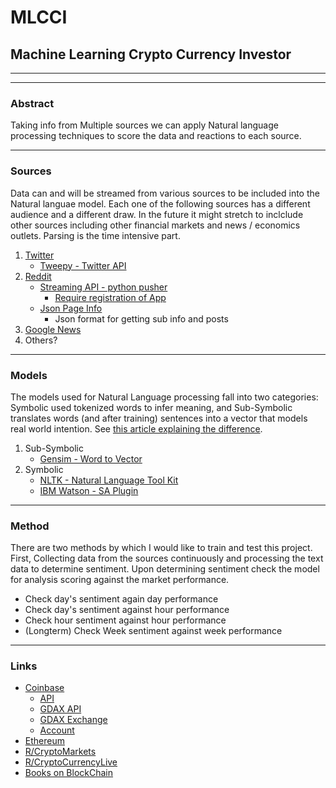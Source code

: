 # MLCCI

## Machine Learning Crypto Currency Investor 

---
---

### Abstract

Taking info from Multiple sources we can apply Natural language processing 
techniques to score the data and reactions to each source. 

---

### Sources 

Data can and will be streamed from various sources to be included into the 
Natural languae model. Each one of the following sources has a different audience 
and a different draw. In the future it might stretch to inclclude other sources 
including other financial markets and news / economics outlets. Parsing is the time
intensive part. 

1. [Twitter](https://ww.twitter.com)
    * [Tweepy - Twitter API](https://github.com/tweepy/tweepy)
2. [Reddit]( https://www.reddit.com) 
    * [Streaming API - python pusher](https://github.com/pusher/pusher-http-python)
        - [Require registration of App]( https://app.pusher.com/)
	* [Json Page Info](https://www.reddit.com/r/bitcoin/new.json?sort=new)
		-  Json format for getting sub info and posts
4. [Google News](https://newsapi.org/google-news-api)
3. Others?

---

### Models

The models used for Natural Language processing fall into two categories: 
Symbolic used tokenized words to infer meaning, and Sub-Symbolic translates words 
(and after training) sentences into a vector that models real world intention. 
See [this article explaining the difference](https://medium.com/intuitionmachine/the-two-paths-from-natural-language-processing-to-artificial-intelligence-d5384ddbfc18 ).


1. Sub-Symbolic
	* [Gensim - Word to Vector](https://rare-technologies.com/word2vec-tutorial/)
2. Symbolic	
	* [NLTK - Natural Language Tool Kit](http://www.nltk.org/)
	* [IBM Watson - SA Plugin](https://www.twilio.com/blog/2016/07/sms-sentiment-analysis-in-python-with-flask-and-the-ibm-watson-twilio-add-on.html)

---

### Method

There are two methods by which I would like to train and test this project. 
First, Collecting data from the sources continuously and processing the 
text data to determine sentiment. Upon determining sentiment check the 
model for analysis scoring against the market performance. 

* Check day's sentiment again day performance 
* Check day's sentiment against hour performance
* Check hour sentiment against hour performance
* (Longterm) Check Week sentiment against week performance 

---

### Links 

* [Coinbase](https://www.coinbase.com)
	- [API](https://developers.coinbase.com/docs/wallet/guides/buy-sell)
	- [GDAX API](https://docs.gdax.com/?python#introduction)
	- [GDAX Exchange](https://www.gdax.com/trade/BTC-USD)
	- [Account](https://www.coinbase.com/signin)
* [Ethereum](https://www.ethereum.org/)
* [R/CryptoMarkets](https://www.reddit.com/r/CryptoMarkets/)
* [R/CryptoCurrencyLive](https://www.reddit.com/r/CryptoCurrencyLive/)
* [Books on BlockChain ](http://cryptoczars.com/top-5-books-blockchain-developers/)
